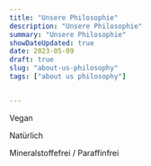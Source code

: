 ```yaml
---
title: "Unsere Philosophie"
description: "Unsere Philosophie"
summary: "Unsere Philosophie"
showDateUpdated: true
date: 2023-05-09
draft: true
slug: "about-us-philosophy"
tags: ["about us philosophy"]


---
```


Vegan

Natürlich

Mineralstoffefrei / Paraffinfrei
